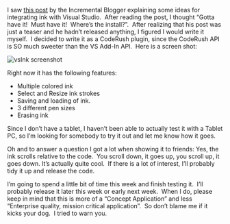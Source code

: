 I saw [this
post](http://journals.tuxreports.com/lch/archives/002765.html) by the
Incremental Blogger explaining some ideas for integrating ink with
Visual Studio.  After reading the post, I thought “Gotta have it!  Must
have it!  Where’s the install?”.  After realizing that his post was just
a teaser and he hadn’t released anything, I figured I would write it
myself.  I decided to write it as a CodeRush plugin, since the CodeRush
API is SO much sweeter than the VS Add-In API.  Here is a screen shot:

![vsInk screenshot](/photos/ryan/images/8910/original.aspx)

Right now it has the following features:

-   Multiple colored ink
-   Select and Resize ink strokes
-   Saving and loading of ink.
-   3 different pen sizes
-   Erasing ink

Since I don’t have a tablet, I haven’t been able to actually test it
with a Tablet PC, so I’m looking for somebody to try it out and let me
know how it goes.

Oh and to answer a question I got a lot when showing it to friends: Yes,
the ink scrolls relative to the code.  You scroll down, it goes up, you
scroll up, it goes down. It’s actually quite cool.  If there is a lot of
interest, I’ll probably tidy it up and release the code.

I’m going to spend a little bit of time this week and finish testing
it.  I’ll probably release it later this week or early next week.  When
I do, please keep in mind that this is more of a “Concept Application”
and less “Enterprise quality, mission critical application”.  So don’t
blame me if it kicks your dog.  I tried to warn you.
